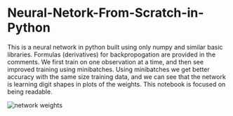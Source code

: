# Neural-Netork-From-Scratch-in-Python
 This is a neural network in python built using only numpy and similar basic libraries.  Formulas (derivatives) for backpropogation are provided in the comments.  We first train on one observation at a time, and then see improved training using minibatches.  Using minibatches we get better accuracy with the same size training data, and we can see that the network is learning digit shapes in plots of the weights. This notebook is focused on being readable.

![network weights](https://github.com/wbasener/Neural-Netork-From-Scratch-in-Python/blob/main/weights_image.png?raw=true)
